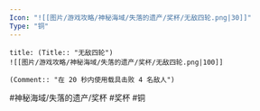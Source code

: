 ```yaml
---
Icon: "![[图片/游戏攻略/神秘海域/失落的遗产/奖杯/无敌四轮.png|30]]"
Type: "铜"
---
```

```ad-common-bronze-trophy
title: (Title:: "无敌四轮")
![[图片/游戏攻略/神秘海域/失落的遗产/奖杯/无敌四轮.png|100]]

(Comment:: "在 20 秒内使用载具击败 4 名敌人")
```

#神秘海域/失落的遗产/奖杯 #奖杯 #铜
